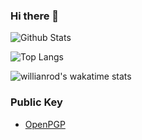### Hi there 👋

<!--
**SakuranaRanbom/SakuranaRanbom** is a ✨ _special_ ✨ repository because its `README.md` (this file) appears on your GitHub profile.

Here are some ideas to get you started:

- 🔭 I’m currently working on ...
- 🌱 I’m currently learning ...
- 👯 I’m looking to collaborate on ...
- 🤔 I’m looking for help with ...
- 💬 Ask me about ...
- 📫 How to reach me: ...
- 😄 Pronouns: ...
- ⚡ Fun fact: ...
-->


![Github Stats](https://github-readme-stats.vercel.app/api?username=SakuranaRanbom&show_icons=true&theme=synthwave&count_private=true)

![Top Langs](https://github-readme-stats.vercel.app/api/top-langs/?username=SakuranaRanbom&layout=compact&hide=html,javascript,css)

![willianrod's wakatime stats](https://github-readme-stats.vercel.app/api/wakatime?username=SakuranaRanbom)



### Public Key

  - [OpenPGP](https://github.com/SakuranaRanbom/SakuranaRanbom/blob/master/pgp_public_key)





